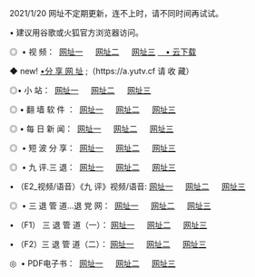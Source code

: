 <p>2021/1/20 网址不定期更新，连不上时，请不同时间再试试。
<p>• 建议用谷歌或火狐官方浏览器访问。
<p>◎  • 视 频： 
<a href="http://hfr.guitarhaven.com/" target="_blank">网址一</a> 　 
<a href="http://hry.guitarhaven.com/" target="_blank">网址二</a> 　 
<a href="http://hry.guitarhaven.com/b.html" target="_blank">网址三</a>
<a href="https://yadi.sk/d/d0sUeAOpal3njw" target="_blank">　• 云下载 </a></p>
<p>◆ new! <a href="http://hpd.guitarhaven.com/a.html">•分 享 网 址</a> ;（https://a.yutv.cf 请 收 藏） </p>

<p>◎•  小 站：  
<a href="http://hfr.guitarhaven.com/f.html" target="_blank">网址一</a> 　 
<a href="http://hry.guitarhaven.com/h.html" target="_blank">网址二</a> 　 
<a href="http://hry.guitarhaven.com/k/" target="_blank">网址三</a></p><p>

<p>◎  • 翻 墙 软 件 ：  
<a href="http://hfr.guitarhaven.com/ff/" target="_blank">网址一</a> 　 
<a href="http://hry.guitarhaven.com/s/read/a1_nd.html" target="_blank">网址二</a> 　 
<a href="http://hry.guitarhaven.com/ff/index.html" target="_blank">网址三</a></p>
<p>◎  • 每 日 新 闻：  
<a href="http://hfr.guitarhaven.com/day/" target="_blank">网址一</a> 　 
<a href="http://hry.guitarhaven.com/day/" target="_blank">网址二</a> 　 
<a href="http://hry.guitarhaven.com/day/index.html" target="_blank">网址三</a></p>
<p>◎   • 短 波 分 享：  
<a href="http://hfr.guitarhaven.com/h/" target="_blank">网址一</a> 　 
<a href="http://hry.guitarhaven.com/h/" target="_blank">网址二</a> 　 
<a href="http://hry.guitarhaven.com/h/index.html" target="_blank">网址三</a></p>
<p>◎   • 九 评.三 退：  
<a href="http://hfr.guitarhaven.com/t/" target="_blank">网址一</a> 　 
<a href="http://hry.guitarhaven.com/v2/index.html" target="_blank">网址二</a> 　 
<a href="http://hry.guitarhaven.com/tt/index.html" target="_blank">网址三</a> 　</p>
<p>  • （E2_视频/语音）《九 评》视频/语音: 
<a href="http://hry.guitarhaven.com/7738.html" target="_blank">网址一</a> 　 
<a href="http://hry.guitarhaven.com/7614.html" target="_blank">网址二</a> 　 
<a href="http://hry.guitarhaven.com/7633.html" target="_blank">网址三</a></p>
<p>◎   • 三 退 管 道...退 党 网：  
<a href="http://hfr.guitarhaven.com/go/td1.html" target="_blank">网址一</a> 　 
<a href="http://hry.guitarhaven.com/go/td2.html" target="_blank">网址二</a> 　 
<a href="http://hry.guitarhaven.com/go/td3.html" target="_blank">网址三</a></p>
<p>  • （F1） 三 退 管 道（一）： 
<a href="http://hfr.guitarhaven.com/dd/" target="_blank">网址一</a> 　 
<a href="http://hry.guitarhaven.com/s/read/a1_tdx.html" target="_blank">网址二</a> 　 
<a href="http://hry.guitarhaven.com/dd/" target="_blank">网址三</a></p>
<p>  • （F2）三 退 管 道（二）： 
<a href="http://hry.guitarhaven.com/d/" target="_blank">网址一</a> 　 
<a href="http://hfr.guitarhaven.com/d/index.html" target="_blank">网址二</a> 　 
<a href="http://hry.guitarhaven.com/d/" target="_blank">网址三</a></p>
<p>◎   • PDF电子书：  
<a href="http://hfr.guitarhaven.com/p/" target="_blank">网址一</a> 　 
<a href="http://hry.guitarhaven.com/p/index.html" target="_blank">网址二</a> 　 
<a href="http://hry.guitarhaven.com/p/" target="_blank">网址三</a></p>
